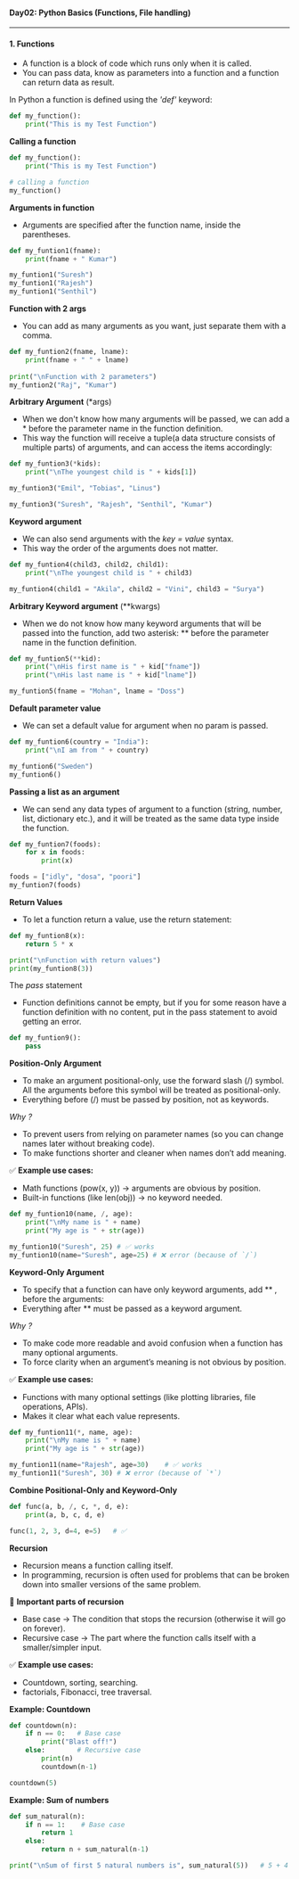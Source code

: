 #### Day02:  Python Basics (Functions, File handling)
---
#### 1. Functions
- A function is a block of code which runs only when it is called.
- You can pass data, know as parameters into a function and a function can return data as result.

In Python a function is defined using the *'def'* keyword:

``` python
def my_function():
    print("This is my Test Function")
```
**Calling a function**
``` python
def my_function():
    print("This is my Test Function")

# calling a function
my_function()
```
**Arguments in function**
- Arguments are specified after the function name, inside the parentheses. 
``` python
def my_funtion1(fname):
    print(fname + " Kumar")   

my_funtion1("Suresh")
my_funtion1("Rajesh")
my_funtion1("Senthil")
```
**Function with 2 args**
- You can add as many arguments as you want, just separate them with a comma.
``` python
def my_funtion2(fname, lname):
    print(fname + " " + lname)  
    
print("\nFunction with 2 parameters")
my_funtion2("Raj", "Kumar")
```
**Arbitrary Argument** (*args) 
- When we don't know how many arguments will be passed, we can add a  *  before the parameter name in the function definition.
- This way the function will receive a tuple(a data structure consists of multiple parts) of arguments, and can access the items accordingly:
``` python
def my_funtion3(*kids):
    print("\nThe youngest child is " + kids[1])

my_funtion3("Emil", "Tobias", "Linus")

my_funtion3("Suresh", "Rajesh", "Senthil", "Kumar")
```
**Keyword argument**
- We can also send arguments with the _key = value_ syntax.
- This way the order of the arguments does not matter.
``` python
def my_funtion4(child3, child2, child1):
    print("\nThe youngest child is " + child3)

my_funtion4(child1 = "Akila", child2 = "Vini", child3 = "Surya")
```
**Arbitrary Keyword argument** (**kwargs)
- When we do not know how many keyword arguments that will be passed into the function, add two asterisk: ** before the parameter name in the function definition.
``` python
def my_funtion5(**kid):
    print("\nHis first name is " + kid["fname"])
    print("\nHis last name is " + kid["lname"])

my_funtion5(fname = "Mohan", lname = "Doss")
```
**Default parameter value**
- We can set a default value for argument when no param is passed.
``` python
def my_funtion6(country = "India"):
    print("\nI am from " + country) 

my_funtion6("Sweden")
my_funtion6()
```
**Passing a list as an argument**
- We can send any data types of argument to a function (string, number, list, dictionary etc.), and it will be treated as the same data type inside the function.
``` python
def my_funtion7(foods):
    for x in foods:
        print(x)    

foods = ["idly", "dosa", "poori"]
my_funtion7(foods)
```
**Return Values**
- To let a function return a value, use the return statement:
```python
def my_funtion8(x):
    return 5 * x    

print("\nFunction with return values")
print(my_funtion8(3))
```
The *pass* statement
- Function definitions cannot be empty, but if you for some reason have a function definition with no content, put in the pass statement to avoid getting an error.
``` python 
def my_funtion9():
    pass
```
**Position-Only Argument**
- To make an argument positional-only, use the forward slash (/)  symbol. All the arguments before this symbol will be treated as positional-only.
- Everything before (/) must be passed by position, not as keywords.

*Why ?*
- To prevent users from relying on parameter names (so you can change names later without breaking code).
- To make functions shorter and cleaner when names don’t add meaning.

✅ **Example use cases:**
- Math functions (pow(x, y)) → arguments are obvious by position.
- Built-in functions (like len(obj)) → no keyword needed.
``` python
def my_funtion10(name, /, age):
    print("\nMy name is " + name)
    print("My age is " + str(age))

my_funtion10("Suresh", 25) # ✅ works
my_funtion10(name="Suresh", age=25) # ❌ error (because of `/`)
```
**Keyword-Only Argument**
- To specify that a function can have only keyword arguments, add ** , before the arguments:
- Everything after **  must be passed as a keyword argument.

*Why ?*
- To make code more readable and avoid confusion when a function has many optional arguments.
- To force clarity when an argument’s meaning is not obvious by position.

✅ **Example use cases:**
- Functions with many optional settings (like plotting libraries, file operations, APIs).
- Makes it clear what each value represents.
``` python
def my_funtion11(*, name, age):
    print("\nMy name is " + name)
    print("My age is " + str(age))  

my_funtion11(name="Rajesh", age=30)    # ✅ works
my_funtion11("Suresh", 30) # ❌ error (because of `*`)
```
**Combine Positional-Only and Keyword-Only**
``` python
def func(a, b, /, c, *, d, e):
    print(a, b, c, d, e)

func(1, 2, 3, d=4, e=5)   # ✅
```
**Recursion**
- Recursion means a function calling itself.
- In programming, recursion is often used for problems that can be broken down into smaller versions of the same problem.

🔹 **Important parts of recursion**
- Base case → The condition that stops the recursion (otherwise it will go on forever).
- Recursive case → The part where the function calls itself with a smaller/simpler input.

✅ **Example use cases:**
- Countdown, sorting, searching.
- factorials, Fibonacci, tree traversal.

**Example: Countdown**
``` python
def countdown(n):
    if n == 0:   # Base case
        print("Blast off!")
    else:        # Recursive case
        print(n)
        countdown(n-1)

countdown(5)
```
**Example: Sum of numbers**
``` python
def sum_natural(n):
    if n == 1:    # Base case
        return 1
    else:
        return n + sum_natural(n-1)

print("\nSum of first 5 natural numbers is", sum_natural(5))   # 5 + 4 + 3 + 2 + 1 = 15
```